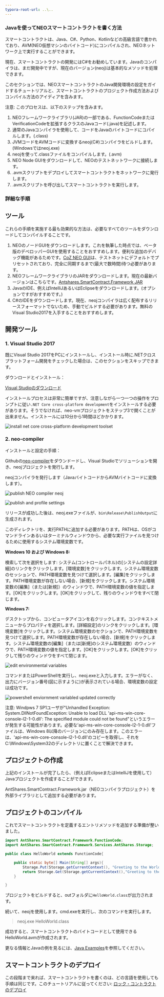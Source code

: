 ```yaml
---
typora-root-url: ..\..
---
```


### Javaを使ってNEOスマートコントラクトを書く方法

スマートコントラクトは、Java、C#、Python、Kotlinなどの高級言語で書かれており、AVM(NEO仮想マシンのバイトコード)にコンパイルされ、NEOネットワーク上で実行することができます。

現在、スマートコントラクトの開発にはC#をお勧めしています。Javaのコンパイラは、まだ開発中ですが、現在のバージョン(neoj)は基本的なメソッドを処理できます。

このセクションでは、NEOスマートコントラクトのJava開発環境の設定をガイドするチュートリアルと、スマートコントラクトのプロジェクト作成方法およびコンパイル方法のアイディアを含みます。

注意: このプロセスは、以下のステップを含みます。
1. NEOフレームワークライブラリ(JAR)の一部である、FunctionCodeまたはVerificationCodeを拡張するクラスのJavaコード(.java)を記述します。
2. 通常のJavaコンパイラを使用して、コードをJavaのバイトコードにコパイルします。(.class)
3. JVMコードをAVMコードに変換するneoj(C#)コンパイラをビルドします。(Windowsではneoj.exe)
4. neojを使って.classファイルをコンパイルします。(.avm)
5. NEO Node GUIをダウンロードして、NEOのテストネットワークに接続します。
6. .avmスクリプトをデプロイしてスマートコントラクトをネットワークに発行します。
7. .avmスクリプトを呼び出してスマートコントラクトを実行します。

### 詳細な手順

## ツール

これらの手順を実施する最も効果的な方法は、必要なすべてのツールをダウンロードしてコンパイルすることです。

1. NEOのノードGUIをダウンロードします。これを執筆した時点では、ベータ版のデベロッパーGUIを使用することをおすすめします。便利な追加のデバッグ機能があるためです。[CoZ NEO GUI](https://github.com/CityOfZion/neo-gui-developer)は、テストネットにデフォルトでプリセットされており、完全に同期するまで(最大で数時間)待つ必要があります。
2. NEOフレームワークライブラリのJARをダウンロードします。現在の最新バージョンはこちらです。[Antshares.SmartContract.Framework JAR](https://github.com/neo-project/neo-compiler/blob/master/neoj/AntShares.SmartContract.Framework.jar)
3. JavaのIDE、例えばIntelliJあるいはEclipseをダウンロードします。(オプションですがおすすめです。)
4. C#のIDEをダウンロードします。現在、neojコンパイラは広く配布するリリースフォーマットでないため、手動でビルドする必要があります。無料のVisual Studio2017を入手することをおすすめします。

## 開発ツール

### 1. Visual Studio 2017

既にVisual Studio 2017をPCにインストールし、インストール時に.NETクロスプラットフォーム開発をチェックした場合は、このセクションをスキップできます。

ダウンロードとインストール：

[Visual Studioのダウンロード](https://www.visualstudio.com/products/visual-studio-community-vs)

インストールプロセスは非常に簡単ですが、注意しながら一つ一つの操作をプロンプトに従い`.NET Core cross-platform development`をインストールする必要があります。そうでなければ、neo-vmプロジェクトをステップ3で開くことが出来ません。インストールには10分から1時間ほどかかります。

![install net core cross-platform development toolset](/assets/install_core_cross_platform_development_toolset.png)

### 2. neo-compiler

インストールと設定の手順：

Githubの[neo-compiler](https://github.com/neo-project/neo-compiler)をダウンドードし、Visual Studioでソリューションを開き、neojプロジェクトを発行します。

neojコンパイラを発行します（JavaバイトコードからAVMバイトコードに変換します）。

![publish NEO compiler neoj](/assets/publish_neo_compiler_neoj.png)

![publish and profile settings](/assets/publish_and_profile_settings.png)

リリースが成功した後は、neoj.exeファイルが、`bin\Release\PublishOutput`に生成されます。

このディレクトリを、実行PATHに追加する必要があります。PATHは、OSがコマンドラインあるいはターミナルウィンドウから、必要な実行ファイルを見つけるために使用するシステム環境変数です。

**Windows 10 および Windows 8:**

検索して次を選択をします: システム(コントロールパネル)の[システムの設定詳細]のリンクをクリックします。[環境変数]をクリックします。システム環境変数のセッションで、PATH環境変数を見つけて選択します。[編集]をクリックします。PATH環境変数が存在しない場合、[新規]をクリックします。システム環境変数の[編集]（または[新規]）のウィンドウで、PATH環境変数の値を指定します。[OK]をクリックします。[OK]をクリックして、残りのウィンドウをすべて閉じます。

**Windows 7:**

デスクトップから、コンピュータアイコンを右クリックします。コンテキストメニューからプロパティを選択します。[詳細設定]のリンクをクリックします。[環境変数]をクリックします。システム環境変数のセクションで、PATH環境変数を見つけて選択します。PATH環境変数が存在しない場合、[新規]をクリックします。システム環境変数の[編集]（または[新規]のシステム環境変数）のウィンドウで、PATH環境変数の値を指定します。[OK]をクリックします。[OK]をクリックして残りのウィンドウをすべて閉じます。

![edit environmental variables](/assets/edit_environmental_variables.png)

コマンドまたはPowerShellを実行し、neoj.exeと入力します。エラーがなく、出力にバージョン番号(図に示すように)が表示されている場合、環境変数の設定は成功です。

![powershell enviornment variabled updated correctly](/assets/powershell_enviornment_variabled_updated_correctly.png)


注意: Windpws 7 SP1ユーザが"Unhandled Exception: System.DllNotFoundException: Unable to load DLL 'api-ms-win-core-console-l2-1-0.dll': The specified module could not be found"というエラーが発生する可能性があります。必要な'api-ms-win-core-console-l2-1-0.dll'ファイルは、Windows 8以降のバージョンにのみ存在します。このエラーは、'api-ms-win-core-console-l2-1-0.dll'のコピーを取得し、それをC:\Windows\System32のディレクトリに置くことで解決できます。

## プロジェクトの作成

上記のインストールが完了したら、（例えばEclipseまたはIntelliJを使用して）Javaプロジェクトを作成することができます。

AntShares.SmartContract.Framework.jar（NEOコンパイラプロジェクト）を外部ライブラリとして追加する必要があります。


## プロジェクトのコンパイル

これでスマートコントラクトを定義するエントリメソッドを追加する準備が整いました。

```Java
import AntShares.SmartContract.Framework.FunctionCode;
import AntShares.SmartContract.Framework.Services.AntShares.Storage;

public class HelloWorld extends FunctionCode{

    public static byte[] Main(String[] args){
        Storage.Put(Storage.getCurrentContext(), "Greeting to the World", "Hello World!");
        return Storage.Get(Storage.getCurrentContext(),"Greeting to the World");
    }

}
```

プロジェクトをビルドすると、outフォルダに`HelloWorld.class`が出力されます。

続いて、neojを使用します。cmd.exeを実行し、次のコマンドを実行します。
> neoj.exe HelloWorld.class

成功すると、スマートコントラクトのバイトコードとして使用できるHelloWorld.avmが作成されます。

更なる情報とJavaの例を見るには、[Java Examples](https://github.com/neo-project/examples-java)を参照してください。

## スマートコントラクトのデプロイ

この段階まで来れば、スマートコントラクトを書くのは、どの言語を使用しても手順は同じです。このチュートリアルに従ってください: [ロック・コントラクトのデプロイ](http://docs.neo.org/ja-jp/sc/tutorial/Lock2.html)
